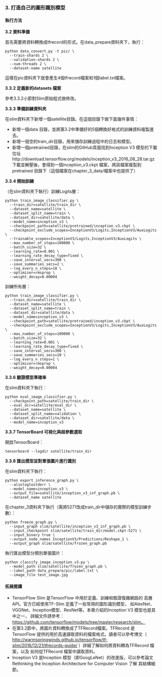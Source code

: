 ﻿### 3. 打造自己的圖形識別模型

#### 執行方法

**3.2 資料準備**

首先需要將資料轉換成tfrecord的形式。在data_prepare資料夾下，執行：
```
python data_convert.py -t pic/ \
  --train-shards 2 \
  --validation-shards 2 \
  --num-threads 2 \
  --dataset-name satellite
```
這樣在pic資料夾下就會產生4個tfrecord檔案和1個label.txt檔案。

**3.3.2 定義新的datasets 檔案**

參考3.3.2小節對Slim原始程式做修改。

**3.3.3 準備訓練資料夾**

在slim資料夾下新增一個satellite目錄。在這個目錄下做下面幾件事情：
- 新增一個data 目錄，並將第3.2中準備好的5個轉換好格式的訓練資料複製進去。
- 新增一個空的train_dir目錄，用來儲存訓練過程中的日志和模型。
- 新增一個pretrained目錄，在slim的GitHub頁面找到Inception V3 模型的下載位址http://download.tensorflow.org/models/inception_v3_2016_08_28.tar.gz 下載並解壓後，會得到一個inception_v3.ckpt 檔案，將該檔案複製到pretrained 目錄下（這個檔案在chapter_3_data/檔案中也提供了）

**3.3.4 開始訓練**

（在slim資料夾下執行）訓練Logits層：
```
python train_image_classifier.py \
  --train_dir=satellite/train_dir \
  --dataset_name=satellite \
  --dataset_split_name=train \
  --dataset_dir=satellite/data \
  --model_name=inception_v3 \
  --checkpoint_path=satellite/pretrained/inception_v3.ckpt \
  --checkpoint_exclude_scopes=InceptionV3/Logits,InceptionV3/AuxLogits \
  --trainable_scopes=InceptionV3/Logits,InceptionV3/AuxLogits \
  --max_number_of_steps=100000 \
  --batch_size=32 \
  --learning_rate=0.001 \
  --learning_rate_decay_type=fixed \
  --save_interval_secs=300 \
  --save_summaries_secs=2 \
  --log_every_n_steps=10 \
  --optimizer=rmsprop \
  --weight_decay=0.00004
```

訓練所有層：
```
python train_image_classifier.py \
  --train_dir=satellite/train_dir \
  --dataset_name=satellite \
  --dataset_split_name=train \
  --dataset_dir=satellite/data \
  --model_name=inception_v3 \
  --checkpoint_path=satellite/pretrained/inception_v3.ckpt \
  --checkpoint_exclude_scopes=InceptionV3/Logits,InceptionV3/AuxLogits \
  --max_number_of_steps=100000 \
  --batch_size=32 \
  --learning_rate=0.001 \
  --learning_rate_decay_type=fixed \
  --save_interval_secs=300 \
  --save_summaries_secs=10 \
  --log_every_n_steps=1 \
  --optimizer=rmsprop \
  --weight_decay=0.00004
```

**3.3.6 驗證模型準確率**

在slim資料夾下執行：
```
python eval_image_classifier.py \
  --checkpoint_path=satellite/train_dir \
  --eval_dir=satellite/eval_dir \
  --dataset_name=satellite \
  --dataset_split_name=validation \
  --dataset_dir=satellite/data \
  --model_name=inception_v3
```

**3.3.7 TensorBoard 可視化與超參數選取**

開啟TensorBoard：
```
tensorboard --logdir satellite/train_dir
```

**3.3.8 匯出模型並對單張圖片進行識別**

在slim資料夾下執行：
```
python export_inference_graph.py \
  --alsologtostderr \
  --model_name=inception_v3 \
  --output_file=satellite/inception_v3_inf_graph.pb \
  --dataset_name satellite
```

在chapter_3資料夾下執行（需將5271改成train_dir中儲存的實際的模型訓練步數）：
```
python freeze_graph.py \
  --input_graph slim/satellite/inception_v3_inf_graph.pb \
  --input_checkpoint slim/satellite/train_dir/model.ckpt-5271 \
  --input_binary true \
  --output_node_names InceptionV3/Predictions/Reshape_1 \
  --output_graph slim/satellite/frozen_graph.pb
```

執行匯出模型分類別單張圖片：
```
python classify_image_inception_v3.py \
  --model_path slim/satellite/frozen_graph.pb \
  --label_path data_prepare/pic/label.txt \
  --image_file test_image.jpg
```


#### 拓展閱讀

- TensorFlow Slim 是TensorFlow 中用於定義、訓練和驗證復雜網路的 高層API。官方已經使用TF-Slim 定義了一些常用的圖形識別模型， 如AlexNet、VGGNet、Inception模型、ResNet等。本章介紹的Inception V3 模型也是其中之一， 詳細文件請參考： https://github.com/tensorflow/models/tree/master/research/slim。
- 在第3.2節中，將圖片資料轉換成了TFRecord檔案。TFRecord 是 TensorFlow 提供的用於高速讀取資料的檔案格式。讀者可以參考博文（ http://warmspringwinds.github.io/tensorflow/tf-slim/2016/12/21/tfrecords-guide/ ）詳細了解如何將資料轉為TFRecord 檔案，以及 如何從TFRecord 檔案中讀取資料。
- Inception V3 是Inception 模型（即GoogLeNet）的改進版，可以參考論文Rethinking the Inception Architecture for Computer Vision 了解 其結構細節。
